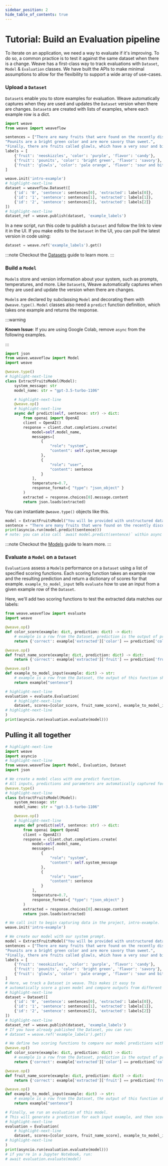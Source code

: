 ```yaml
---
sidebar_position: 2
hide_table_of_contents: true
---
```


# Tutorial: Build an Evaluation pipeline

To iterate on an application, we need a way to evaluate if it's improving. To do so, a common practice is to test it against the same dataset when there is a change. Weave has a first-class way to track evaluations with `Dataset`, `Model` & `Evaluation` classes. We have built the APIs to make minimal assumptions to allow for the flexibility to support a wide array of use-cases.

### Upload a `Dataset`

`Dataset`s enable you to store examples for evaluation. Weave automatically captures when they are used and updates the `Dataset` version when there are changes. `Dataset`s are created with lists of examples, where each example row is a dict.

```python
import weave
from weave import weaveflow

sentences = ["There are many fruits that were found on the recently discovered planet Goocrux. There are neoskizzles that grow there, which are purple and taste like candy.", 
"Pounits are a bright green color and are more savory than sweet.", 
"Finally, there are fruits called glowls, which have a very sour and bitter taste which is acidic and caustic, and a pale orange tinge to them."]
labels = [
    {'fruit': 'neoskizzles', 'color': 'purple', 'flavor': 'candy'},
    {'fruit': 'pounits', 'color': 'bright green', 'flavor': 'savory'},
    {'fruit': 'glowls', 'color': 'pale orange', 'flavor': 'sour and bitter'}
]

weave.init('intro-example')
# highlight-next-line
dataset = weaveflow.Dataset([
    {'id': '0', 'sentence': sentences[0], 'extracted': labels[0]},
    {'id': '1', 'sentence': sentences[1], 'extracted': labels[1]},
    {'id': '2', 'sentence': sentences[2], 'extracted': labels[2]}
])
# highlight-next-line
dataset_ref = weave.publish(dataset, 'example_labels')
```

In a new script, run this code to publish a `Dataset` and follow the link to view it in the UI.
If you make edits to the `Dataset` in the UI, you can pull the latest version in code using:

```python
dataset = weave.ref('example_labels').get()
```

:::note
Checkout the [Datasets](/guides/core-types/datasets) guide to learn more.
:::

### Build a `Model`

`Model`s store and version information about your system, such as prompts, temperatures, and more.
Like `Dataset`s, Weave automatically captures when they are used and update the version when there are changes.

`Model`s are declared by subclassing `Model` and decorating them with `@weave.type()`. `Model` classes also need a `predict` function definition, which takes one example and returns the response.

:::warning

**Known Issue**: If you are using Google Colab, remove `async` from the following examples.

:::

```python
import json
from weave.weaveflow import Model
import weave

@weave.type()
# highlight-next-line
class ExtractFruitsModel(Model):
    system_message: str
    model_name: str = "gpt-3.5-turbo-1106"

    # highlight-next-line
    @weave.op()
    # highlight-next-line
    async def predict(self, sentence: str) -> dict:
        from openai import OpenAI
        client = OpenAI()
        response = client.chat.completions.create(
            model=self.model_name,
            messages=[
                {
                    "role": "system",
                    "content": self.system_message
                },
                {
                    "role": "user",
                    "content": sentence
                }
            ],
            temperature=0.7,
            response_format={ "type": "json_object" }
        )
        extracted = response.choices[0].message.content
        return json.loads(extracted)
```

You can instantiate `@weave.type()` objects like this.

```python
model = ExtractFruitsModel("You will be provided with unstructured data, and your task is to parse it one JSON dictionary with fruit, color and flavor as keys.")
sentence = "There are many fruits that were found on the recently discovered planet Goocrux. There are neoskizzles that grow there, which are purple and taste like candy."
print(asyncio.run(model.predict(sentence))) 
# note: you can also call `await model.predict(sentence)` within async functions
```

:::note
Checkout the [Models](/guides/core-types/models) guide to learn more.
:::

### Evaluate a `Model` on a `Dataset`

`Evaluation`s assess a `Model`s performance on a `Dataset` using a list of specified scoring functions.
Each scoring function takes an example row and the resulting prediction and return a dictionary of scores for that example.
`example_to_model_input` tells `evaluate` how to use an input from a given example row of the `Dataset`.

Here, we'll add two scoring functions to test the extracted data matches our labels:

```python
from weave.weaveflow import evaluate
import weave

@weave.op()
def color_score(example: dict, prediction: dict) -> dict:
    # example is a row from the Dataset, prediction is the output of predict function.
    return {'correct': example['extracted']['color'] == prediction['color']}

@weave.op()
def fruit_name_score(example: dict, prediction: dict) -> dict:
    return {'correct': example['extracted']['fruit'] == prediction['fruit']}

@weave.op()
def example_to_model_input(example: dict) -> str:
    # example is a row from the Dataset, the output of this function should be the input to model.predict.
    return example["sentence"]

# highlight-next-line
evaluation = evaluate.Evaluation(
    # highlight-next-line
    dataset, scores=[color_score, fruit_name_score], example_to_model_input=example_to_model_input
# highlight-next-line
)
print(asyncio.run(evaluation.evaluate(model)))
```

## Pulling it all together

```python
# highlight-next-line
import weave
import asyncio
# highlight-next-line
from weave.weaveflow import Model, Evaluation, Dataset
import json

# We create a model class with one predict function. 
# All inputs, predictions and parameters are automatically captured for easy inspection.
@weave.type()
# highlight-next-line
class ExtractFruitsModel(Model):
    system_message: str
    model_name: str = "gpt-3.5-turbo-1106"

    @weave.op()
    # highlight-next-line
    async def predict(self, sentence: str) -> dict:
        from openai import OpenAI
        client = OpenAI()
        response = client.chat.completions.create(
            model=self.model_name,
            messages=[
                {
                    "role": "system",
                    "content": self.system_message
                },
                {
                    "role": "user",
                    "content": sentence
                }
            ],
            temperature=0.7,
            response_format={ "type": "json_object" }
        )
        extracted = response.choices[0].message.content
        return json.loads(extracted)

# We call init to begin capturing data in the project, intro-example.
weave.init('intro-example')

# We create our model with our system prompt.
model = ExtractFruitsModel("You will be provided with unstructured data, and your task is to parse it one JSON dictionary with fruit, color and flavor as keys.")
sentences = ["There are many fruits that were found on the recently discovered planet Goocrux. There are neoskizzles that grow there, which are purple and taste like candy.", 
"Pounits are a bright green color and are more savory than sweet.", 
"Finally, there are fruits called glowls, which have a very sour and bitter taste which is acidic and caustic, and a pale orange tinge to them."]
labels = [
    {'fruit': 'neoskizzles', 'color': 'purple', 'flavor': 'candy'},
    {'fruit': 'pounits', 'color': 'bright green', 'flavor': 'savory'},
    {'fruit': 'glowls', 'color': 'pale orange', 'flavor': 'sour and bitter'}
]
# Here, we track a Dataset in weave. This makes it easy to 
# automatically score a given model and compare outputs from different configurations.
# highlight-next-line
dataset = Dataset([
    {'id': '0', 'sentence': sentences[0], 'extracted': labels[0]},
    {'id': '1', 'sentence': sentences[1], 'extracted': labels[1]},
    {'id': '2', 'sentence': sentences[2], 'extracted': labels[2]}
])
# highlight-next-line
dataset_ref = weave.publish(dataset, 'example_labels')
# If you have already published the Dataset, you can run:
# dataset = weave.ref('example_labels').get()

# We define two scoring functions to compare our model predictions with a ground truth label.
@weave.op()
def color_score(example: dict, prediction: dict) -> dict:
    # example is a row from the Dataset, prediction is the output of predict function
    return {'correct': example['extracted']['color'] == prediction['color']}

@weave.op()
def fruit_name_score(example: dict, prediction: dict) -> dict:
    return {'correct': example['extracted']['fruit'] == prediction['fruit']}

@weave.op()
def example_to_model_input(example: dict) -> str:
    # example is a row from the Dataset, the output of this function should be the input to model.predict.
    return example["sentence"]

# Finally, we run an evaluation of this model. 
# This will generate a prediction for each input example, and then score it with each scoring function.
# highlight-next-line
evaluation = Evaluation(
    # highlight-next-line
    dataset, scores=[color_score, fruit_name_score], example_to_model_input=example_to_model_input
# highlight-next-line
)
print(asyncio.run(evaluation.evaluate(model)))
# if you're in a Jupyter Notebook, run:
# await evaluation.evaluate(model)
```
